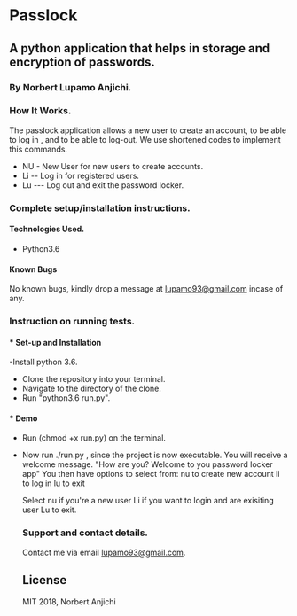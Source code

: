# Passlock

## A python application that helps in storage and encryption of passwords. 
### By Norbert Lupamo Anjichi.

### How It Works. 
The passlock application allows a new user to create an account, to be able to log in
, and to be able to log-out.
We use shortened codes to implement this commands.
* NU - New User for new users to create accounts.
* Li -- Log in for registered users.
* Lu --- Log out and exit the password locker.

### Complete setup/installation instructions.
#### Technologies Used.
* Python3.6

#### Known Bugs
No known bugs, kindly drop a message at lupamo93@gmail.com incase of any.

### Instruction on running tests.

#### * Set-up and Installation
-Install python 3.6.
- Clone the repository into your terminal.
- Navigate to the directory of the clone.
- Run "python3.6 run.py".

#### * Demo
* Run (chmod +x run.py) on the terminal.
* Now run ./run.py , since the project is now executable.
You will receive a welcome message.
"How are you? Welcome to you password locker app"
You then have options to select from:
            nu to create new account
            li to log in
            lu to exit
            
   Select nu if you're a new user
   Li if you want to login and are exisiting user
   Lu to exit.
  
  ### Support and contact details.
  Contact me via email lupamo93@gmail.com.
  
  ## License
  MIT 2018, Norbert Anjichi
   
   














